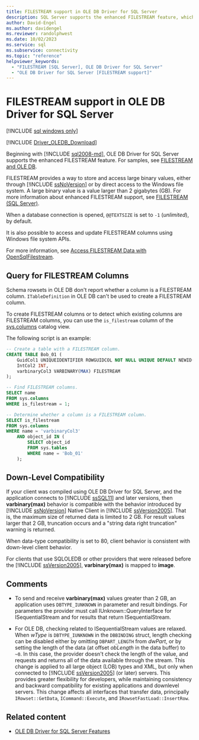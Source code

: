 ```yaml
---
title: FILESTREAM support in OLE DB Driver for SQL Server
description: SQL Server supports the enhanced FILESTREAM feature, which lets you store and access large binary values, either through SQL Server or the file system.
author: David-Engel
ms.author: davidengel
ms.reviewer: randolphwest
ms.date: 10/02/2023
ms.service: sql
ms.subservice: connectivity
ms.topic: "reference"
helpviewer_keywords:
  - "FILESTREAM [SQL Server], OLE DB Driver for SQL Server"
  - "OLE DB Driver for SQL Server [FILESTREAM support]"
---
```

# FILESTREAM support in OLE DB Driver for SQL Server

[!INCLUDE [sql windows only](../../../includes/applies-to-version/sql-windows-only.md)]

[!INCLUDE [Driver_OLEDB_Download](../../../includes/driver_oledb_download.md)]

Beginning with [!INCLUDE [sql2008-md](../../../includes/sql2008-md.md)], OLE DB Driver for SQL Server supports the enhanced FILESTREAM feature. For samples, see [FILESTREAM and OLE DB](../../oledb/ole-db-how-to/filestream/filestream-and-ole-db.md).

FILESTREAM provides a way to store and access large binary values, either through [!INCLUDE [ssNoVersion](../../../includes/ssnoversion-md.md)] or by direct access to the Windows file system. A large binary value is a value larger than 2 gigabytes (GB). For more information about enhanced FILESTREAM support, see [FILESTREAM (SQL Server)](../../../relational-databases/blob/filestream-sql-server.md).

When a database connection is opened, `@@TEXTSIZE` is set to `-1` (*unlimited*), by default.

It is also possible to access and update FILESTREAM columns using Windows file system APIs.

For more information, see [Access FILESTREAM Data with OpenSqlFilestream](../../../relational-databases/blob/access-filestream-data-with-opensqlfilestream.md).

## Query for FILESTREAM Columns

Schema rowsets in OLE DB don't report whether a column is a FILESTREAM column. `ITableDefinition` in OLE DB can't be used to create a FILESTREAM column.

To create FILESTREAM columns or to detect which existing columns are FILESTREAM columns, you can use the `is_filestream` column of the [sys.columns](../../../relational-databases/system-catalog-views/sys-columns-transact-sql.md) catalog view.

The following script is an example:

```sql
-- Create a table with a FILESTREAM column.
CREATE TABLE Bob_01 (
    GuidCol1 UNIQUEIDENTIFIER ROWGUIDCOL NOT NULL UNIQUE DEFAULT NEWID(),
    IntCol2 INT,
    varbinaryCol3 VARBINARY(MAX) FILESTREAM
);

-- Find FILESTREAM columns.
SELECT name
FROM sys.columns
WHERE is_filestream = 1;

-- Determine whether a column is a FILESTREAM column.
SELECT is_filestream
FROM sys.columns
WHERE name = 'varbinaryCol3'
    AND object_id IN (
        SELECT object_id
        FROM sys.tables
        WHERE name = 'Bob_01'
    );
```

## Down-Level Compatibility

If your client was compiled using OLE DB Driver for SQL Server, and the application connects to [!INCLUDE [ssSQL11](../../../includes/sssql11-md.md)] and later versions, then **varbinary(max)** behavior is compatible with the behavior introduced by [!INCLUDE [ssNoVersion](../../../includes/ssnoversion-md.md)] Native Client in [!INCLUDE [ssVersion2005](../../../includes/ssversion2005-md.md)]. That is, the maximum size of returned data is limited to 2 GB. For result values larger that 2 GB, truncation occurs and a "string data right truncation" warning is returned.

When data-type compatibility is set to 80, client behavior is consistent with down-level client behavior.

For clients that use SQLOLEDB or other providers that were released before the [!INCLUDE [ssVersion2005](../../../includes/ssversion2005-md.md)], **varbinary(max)** is mapped to **image**.

## Comments

- To send and receive **varbinary(max)** values greater than 2 GB, an application uses `DBTYPE_IUNKNOWN` in parameter and result bindings. For parameters the provider must call IUnknown::QueryInterface for ISequentialStream and for results that return ISequentialStream.

- For OLE DB, checking related to ISequentialStream values are relaxed. When *wType* is `DBTYPE_IUNKNOWN` in the `DBBINDING` struct, length checking can be disabled either by omitting `DBPART_LENGTH` from *dwPart*, or by setting the length of the data (at offset *obLength* in the data buffer) to `~0`. In this case, the provider doesn't check the length of the value, and requests and returns all of the data available through the stream. This change is applied to all large object (LOB) types and XML, but only when connected to [!INCLUDE [ssVersion2005](../../../includes/ssversion2005-md.md)] (or later) servers. This provides greater flexibility for developers, while maintaining consistency and backward compatibility for existing applications and downlevel servers. This change affects all interfaces that transfer data, principally `IRowset::GetData`, `ICommand::Execute`, and `IRowsetFastLoad::InsertRow`.

## Related content

- [OLE DB Driver for SQL Server Features](oledb-driver-for-sql-server-features.md)
